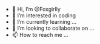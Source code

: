 - 👋 Hi, I’m @Foxgirlly
- 👀 I’m interested in coding
- 🌱 I’m currently learning ...
- 💞️ I’m looking to collaborate on ...
- 📫 How to reach me ...

<!---
Foxgirlly/Foxgirlly is a ✨ special ✨ repository because its `README.md` (this file) appears on your GitHub profile.
You can click the Preview link to take a look at your changes.
--->
